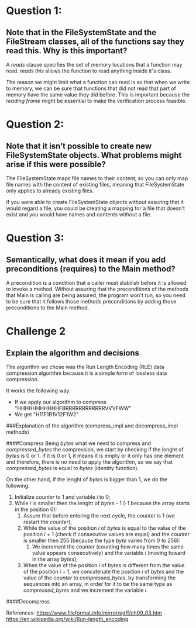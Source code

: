 # Question 1:
## Note that in the FileSystemState and the FileStream classes, all of the functions say they read this. Why is this important?
A _reads_ clause specifies the set of memory locations that a function may read. _reads this_ allows the function to read anything inside it's class.

The reason we might limit what a function can read is so that when we write to memory, we can be sure that functions that did not read that part of memory have the same value they did before. This is important because the _reading frame_ might be essential to make the verification process feasible.


# Question 2:
## Note that it isn’t possible to create new FileSystemState objects. What problems might arise if this were possible?
The FileSystemState maps file names to their content, so you can only map file names with the content of existing files, meaning that FileSystemState only applies to already existing files.

If you were able to create FileSystemState objects without assuring that it would regard a file, you could be creating a mapping for a file that doesn't exist and you would have names and contents without a file.


# Question 3:
## Semantically, what does it mean if you add preconditions (requires) to the Main method?
A precondition is a condition that a caller must stabilish before it is allowed to invoke a method. Without assuring that the preconditions of the methods that Main is calling are being assured, the program won't run, so you need to be sure that it follows those methods preconditions by adding those preconditions to the Main method.


# Challenge 2
## Explain the algorithm and decisions

The algorithm we chose was the Run Length Encoding (RLE) data compression algorithm because it is a simple form of lossless data compression.

It works the following way:
- If we apply our algorithm to compress "HHHHHHHHHHHFBRRRRRRRRRRRRVVVFWW"
- We get "H11F1B1V12F1W2"

###Explanation of the algorithm (compress_impl and decompress_impl methods)

####Compress
Being _bytes_ what we need to compress and *compressed_bytes* the compression, we start by checking if the lenght of _bytes_ is 0 or 1. If it is 0 or 1, it means it is empty or it only has one element and therefore, there is no need to apply the algorithm, so we say that *compressed_bytes* is equal to _bytes_ (identity function).

On the other hand, if the lenght of _bytes_ is bigger than 1, we do the following:
1. Initialize _counter_ to 1 and variable _i_ to 0;
2. While _i_ is smaller then the lenght of _bytes_ - 1 (-1 because the array starts in the position 0):
    1. Assure that before entering the next cycle, the _counter_ is 1 (we restart the _counter_);
    2. While the value of the position _i_ of _bytes_ is equal to the value of the position _i_ + 1 (check if consecutive values are equal) and the _counter_ is smaller then 255 (because the type _byte_ varies from 0 to 256):
        1. We increment the _counter_ (counting how many times the same value appears consecutively) and the variable _i_ (moving foward in the array _bytes_);
    3. When the value of the position _i_ of _bytes_ is different from the value of the position _i_ + 1, we concatenate the position _i_ of _bytes_ and the value of the _counter_ to *compressed_bytes*, by transforming the sequences into an array, in order for it to be the same type as *compressed_bytes* and we increment the variable _i_.
    
####Decompress



References:
<https://www.fileformat.info/mirror/egff/ch09_03.htm>
<https://en.wikipedia.org/wiki/Run-length_encoding>